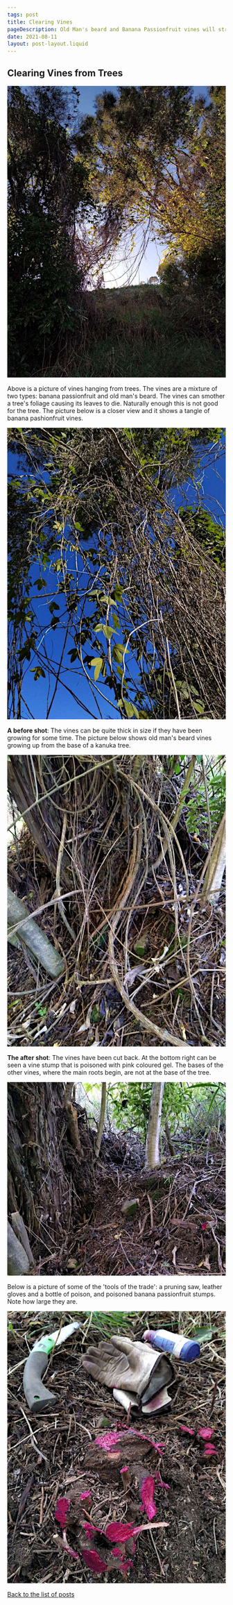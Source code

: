 ```yaml
---
tags: post
title: Clearing Vines
pageDescription: Old Man's beard and Banana Passionfruit vines will strangle trees if left to grow. Killing them by cutting and poisoning is an effective solution.
date: 2021-08-11
layout: post-layout.liquid
---
```


## Clearing Vines from Trees

![Picture of passionfruit vines hanging from trees](/images/news/clearing-vines/vines-climbing-trees.jpg)

Above is a picture of vines hanging from trees. The vines are a mixture of two types: banana passionfruit and old man's beard. The vines can smother a tree's foliage causing its leaves to die. Naturally enough this is not good for the tree. The picture below is a closer view and it shows a tangle of banana pashionfruit vines. 

![Aother picture of passionfruit vines hanging from trees](/images/news/clearing-vines/vines-climbing-trees-closeup.jpg)

**A before shot**: The vines can be quite thick in size if they have been growing for some time. The picture below shows old man's beard vines growing up from the base of a kanuka tree.

![Picture of old man's beard vines growing up from the base of a kanuka tree](/images/news/clearing-vines/vines-at-base-of-tree.jpg)

**The after shot**: The vines have been cut back. At the bottom right can be seen a vine stump that is poisoned with pink coloured gel. The bases of the other vines, where the main roots begin, are not at the base of the tree.

![Picture of the base of a kanuka tree that is clear of vines](/images/news/clearing-vines/cleared-base-of-tree.jpg)

Below is a picture of some of the 'tools of the trade': a pruning saw, leather gloves and a bottle of poison, and poisoned banana passionfruit stumps. Note how large they are.

![Picture of a pruning saw, leather gloves, a bottle of poison and poisoned banana passionfruit stumps](/images/news/clearing-vines/poisoned-stumps.jpg)


[Back to the list of posts](/postlist)

<p>&nbsp;</p>
